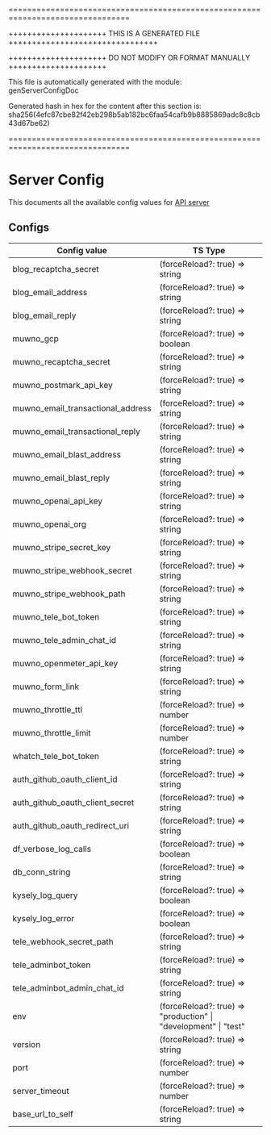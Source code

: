 ================================================================================

+++++++++++++++++++++ THIS IS A GENERATED FILE ++++++++++++++++++++++++++++++++

+++++++++++++++++++++ DO NOT MODIFY OR FORMAT MANUALLY +++++++++++++++++++++

This file is automatically generated with the module:  
genServerConfigDoc

Generated hash in hex for the content after this section is:  
sha256(4efc87cbe82f42eb298b5ab182bc6faa54cafb9b8885869adc8c8cb43d67be62)

================================================================================
# Server Config

This documents all the available config values for [API server](../api/)

## Configs

| Config value                      | TS Type                                                          |
| --------------------------------- | ---------------------------------------------------------------- |
| blog_recaptcha_secret             | (forceReload?: true) =\> string                                  |
| blog_email_address                | (forceReload?: true) =\> string                                  |
| blog_email_reply                  | (forceReload?: true) =\> string                                  |
| muwno_gcp                         | (forceReload?: true) =\> boolean                                 |
| muwno_recaptcha_secret            | (forceReload?: true) =\> string                                  |
| muwno_postmark_api_key            | (forceReload?: true) =\> string                                  |
| muwno_email_transactional_address | (forceReload?: true) =\> string                                  |
| muwno_email_transactional_reply   | (forceReload?: true) =\> string                                  |
| muwno_email_blast_address         | (forceReload?: true) =\> string                                  |
| muwno_email_blast_reply           | (forceReload?: true) =\> string                                  |
| muwno_openai_api_key              | (forceReload?: true) =\> string                                  |
| muwno_openai_org                  | (forceReload?: true) =\> string                                  |
| muwno_stripe_secret_key           | (forceReload?: true) =\> string                                  |
| muwno_stripe_webhook_secret       | (forceReload?: true) =\> string                                  |
| muwno_stripe_webhook_path         | (forceReload?: true) =\> string                                  |
| muwno_tele_bot_token              | (forceReload?: true) =\> string                                  |
| muwno_tele_admin_chat_id          | (forceReload?: true) =\> string                                  |
| muwno_openmeter_api_key           | (forceReload?: true) =\> string                                  |
| muwno_form_link                   | (forceReload?: true) =\> string                                  |
| muwno_throttle_ttl                | (forceReload?: true) =\> number                                  |
| muwno_throttle_limit              | (forceReload?: true) =\> number                                  |
| whatch_tele_bot_token             | (forceReload?: true) =\> string                                  |
| auth_github_oauth_client_id       | (forceReload?: true) =\> string                                  |
| auth_github_oauth_client_secret   | (forceReload?: true) =\> string                                  |
| auth_github_oauth_redirect_uri    | (forceReload?: true) =\> string                                  |
| df_verbose_log_calls              | (forceReload?: true) =\> boolean                                 |
| db_conn_string                    | (forceReload?: true) =\> string                                  |
| kysely_log_query                  | (forceReload?: true) =\> boolean                                 |
| kysely_log_error                  | (forceReload?: true) =\> boolean                                 |
| tele_webhook_secret_path          | (forceReload?: true) =\> string                                  |
| tele_adminbot_token               | (forceReload?: true) =\> string                                  |
| tele_adminbot_admin_chat_id       | (forceReload?: true) =\> string                                  |
| env                               | (forceReload?: true) =\> "production" \| "development" \| "test" |
| version                           | (forceReload?: true) =\> string                                  |
| port                              | (forceReload?: true) =\> number                                  |
| server_timeout                    | (forceReload?: true) =\> number                                  |
| base_url_to_self                  | (forceReload?: true) =\> string                                  |
